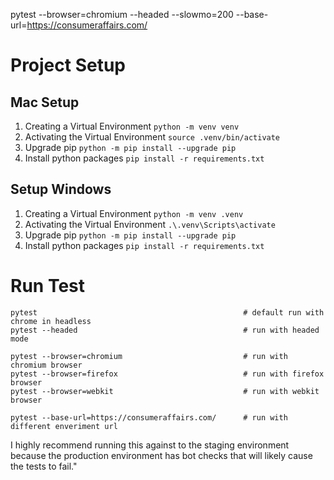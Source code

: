 pytest --browser=chromium --headed --slowmo=200 --base-url=https://consumeraffairs.com/

# Project Setup
## Mac Setup
1. Creating a Virtual Environment `python -m venv venv`
2. Activating the Virtual Environment `source .venv/bin/activate`
3. Upgrade pip `python -m pip install --upgrade pip`
4. Install python packages `pip install -r requirements.txt`


## Setup Windows
1. Creating a Virtual Environment `python -m venv .venv`
2. Activating the Virtual Environment `.\.venv\Scripts\activate`
3. Upgrade pip `python -m pip install --upgrade pip`
4. Install python packages `pip install -r requirements.txt`

# Run Test
```commandline
pytest                                              # default run with chrome in headless
pytest --headed                                     # run with headed mode

pytest --browser=chromium                           # run with chromium browser 
pytest --browser=firefox                            # run with firefox browser 
pytest --browser=webkit                             # run with webkit browser

pytest --base-url=https://consumeraffairs.com/      # run with different enveriment url

```

I highly recommend running this against to the staging environment because the production environment has bot checks that will likely cause the tests to fail."
